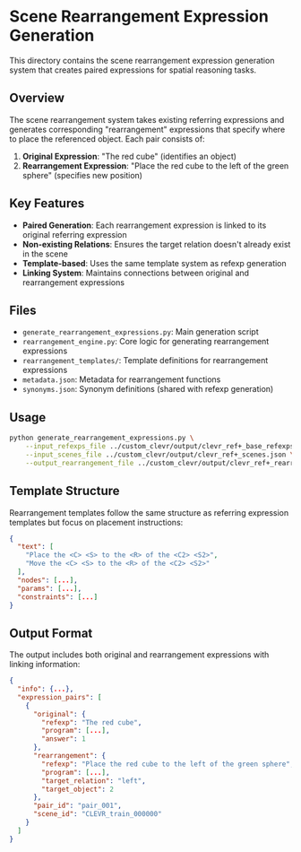 # Scene Rearrangement Expression Generation

This directory contains the scene rearrangement expression generation system that creates paired expressions for spatial reasoning tasks.

## Overview

The scene rearrangement system takes existing referring expressions and generates corresponding "rearrangement" expressions that specify where to place the referenced object. Each pair consists of:

1. **Original Expression**: "The red cube" (identifies an object)
2. **Rearrangement Expression**: "Place the red cube to the left of the green sphere" (specifies new position)

## Key Features

- **Paired Generation**: Each rearrangement expression is linked to its original referring expression
- **Non-existing Relations**: Ensures the target relation doesn't already exist in the scene
- **Template-based**: Uses the same template system as refexp generation
- **Linking System**: Maintains connections between original and rearrangement expressions

## Files

- `generate_rearrangement_expressions.py`: Main generation script
- `rearrangement_engine.py`: Core logic for generating rearrangement expressions
- `rearrangement_templates/`: Template definitions for rearrangement expressions
- `metadata.json`: Metadata for rearrangement functions
- `synonyms.json`: Synonym definitions (shared with refexp generation)

## Usage

```bash
python generate_rearrangement_expressions.py \
    --input_refexps_file ../custom_clevr/output/clevr_ref+_base_refexps.json \
    --input_scenes_file ../custom_clevr/output/clevr_ref+_scenes.json \
    --output_rearrangement_file ../custom_clevr/output/clevr_ref+_rearrangements.json
```

## Template Structure

Rearrangement templates follow the same structure as referring expression templates but focus on placement instructions:

```json
{
  "text": [
    "Place the <C> <S> to the <R> of the <C2> <S2>",
    "Move the <C> <S> to the <R> of the <C2> <S2>"
  ],
  "nodes": [...],
  "params": [...],
  "constraints": [...]
}
```

## Output Format

The output includes both original and rearrangement expressions with linking information:

```json
{
  "info": {...},
  "expression_pairs": [
    {
      "original": {
        "refexp": "The red cube",
        "program": [...],
        "answer": 1
      },
      "rearrangement": {
        "refexp": "Place the red cube to the left of the green sphere",
        "program": [...],
        "target_relation": "left",
        "target_object": 2
      },
      "pair_id": "pair_001",
      "scene_id": "CLEVR_train_000000"
    }
  ]
}
```

